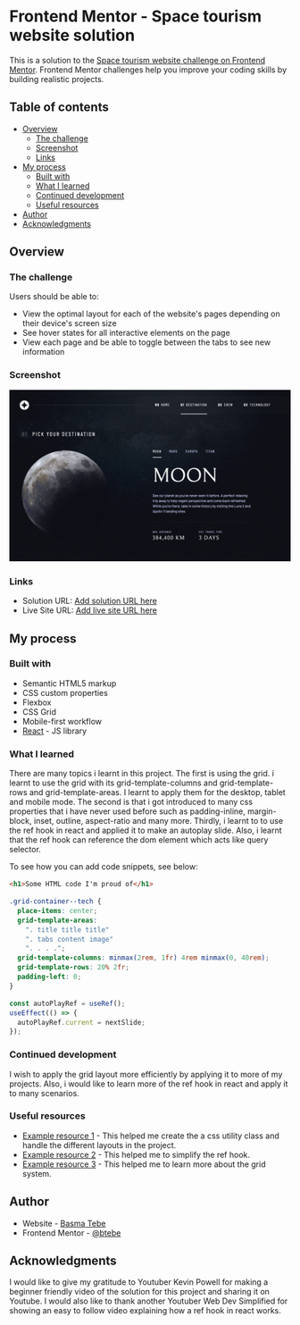 # Frontend Mentor - Space tourism website solution

This is a solution to the [Space tourism website challenge on Frontend Mentor](https://www.frontendmentor.io/challenges/space-tourism-multipage-website-gRWj1URZ3). Frontend Mentor challenges help you improve your coding skills by building realistic projects.

## Table of contents

- [Overview](#overview)
  - [The challenge](#the-challenge)
  - [Screenshot](#screenshot)
  - [Links](#links)
- [My process](#my-process)
  - [Built with](#built-with)
  - [What I learned](#what-i-learned)
  - [Continued development](#continued-development)
  - [Useful resources](#useful-resources)
- [Author](#author)
- [Acknowledgments](#acknowledgments)

## Overview

### The challenge

Users should be able to:

- View the optimal layout for each of the website's pages depending on their device's screen size
- See hover states for all interactive elements on the page
- View each page and be able to toggle between the tabs to see new information

### Screenshot

![](./src/assets/screenshot/space.png)

### Links

- Solution URL: [Add solution URL here](https://github.com/btebe/space-tourism)
- Live Site URL: [Add live site URL here](https://relaxed-dragon-bc5969.netlify.app/)

## My process

### Built with

- Semantic HTML5 markup
- CSS custom properties
- Flexbox
- CSS Grid
- Mobile-first workflow
- [React](https://reactjs.org/) - JS library

### What I learned

There are many topics i learnt in this project. The first is using the grid. i learnt to use the grid with its grid-template-columns and grid-template-rows and grid-template-areas. I learnt to apply them for the desktop, tablet and mobile mode. The second is that i got introduced to many css properties that i have never used before such as padding-inline, margin-block, inset, outline, aspect-ratio and many more. Thirdly, i learnt to to use the ref hook in react and applied it to make an autoplay slide. Also, i learnt that the ref hook can reference the dom element which acts like query selector.

To see how you can add code snippets, see below:

```html
<h1>Some HTML code I'm proud of</h1>
```

```css
.grid-container--tech {
  place-items: center;
  grid-template-areas:
    ". title title title"
    ". tabs content image"
    ". . . .";
  grid-template-columns: minmax(2rem, 1fr) 4rem minmax(0, 40rem);
  grid-template-rows: 20% 2fr;
  padding-left: 0;
}
```

```js
const autoPlayRef = useRef();
useEffect(() => {
  autoPlayRef.current = nextSlide;
});
```

### Continued development

I wish to apply the grid layout more efficiently by applying it to more of my projects. Also, i would like to learn more of the ref hook in react and apply it to many scenarios.

### Useful resources

- [Example resource 1](https://www.youtube.com/watch?v=lRaL-8qZ0mM&t=6404s) - This helped me create the a css utility class and handle the different layouts in the project.
- [Example resource 2](https://www.youtube.com/watch?v=t2ypzz6gJm0&list=LL&index=2&t=249s) - This helped me to simplify the ref hook.
- [Example resource 3](https://www.youtube.com/watch?v=68O6eOGAGqA&t=307s) - This helped me to learn more about the grid system.

## Author

- Website - [Basma Tebe](https://basma94tebe.wixsite.com/my-site/projects)
- Frontend Mentor - [@btebe](https://www.frontendmentor.io/profile/btebe)

## Acknowledgments

I would like to give my gratitude to Youtuber Kevin Powell for making a beginner friendly video of the solution for this project and sharing it on Youtube. I would also like to thank another Youtuber Web Dev Simplified for showing an easy to follow video explaining how a ref hook in react works.
